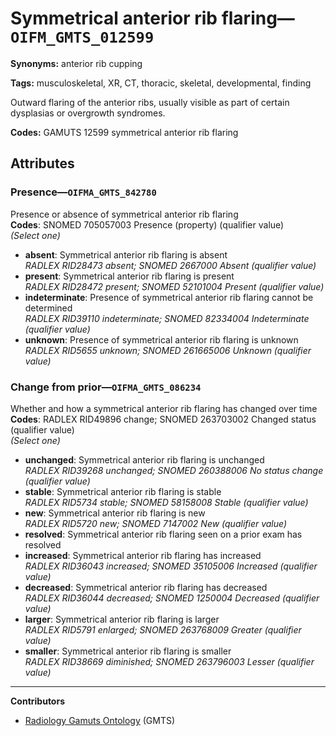 # Symmetrical anterior rib flaring—`OIFM_GMTS_012599`

**Synonyms:** anterior rib cupping

**Tags:** musculoskeletal, XR, CT, thoracic, skeletal, developmental, finding

Outward flaring of the anterior ribs, usually visible as part of certain dysplasias or overgrowth syndromes.

**Codes:** GAMUTS 12599 symmetrical anterior rib flaring

## Attributes

### Presence—`OIFMA_GMTS_842780`

Presence or absence of symmetrical anterior rib flaring  
**Codes**: SNOMED 705057003 Presence (property) (qualifier value)  
*(Select one)*

- **absent**: Symmetrical anterior rib flaring is absent  
_RADLEX RID28473 absent; SNOMED 2667000 Absent (qualifier value)_
- **present**: Symmetrical anterior rib flaring is present  
_RADLEX RID28472 present; SNOMED 52101004 Present (qualifier value)_
- **indeterminate**: Presence of symmetrical anterior rib flaring cannot be determined  
_RADLEX RID39110 indeterminate; SNOMED 82334004 Indeterminate (qualifier value)_
- **unknown**: Presence of symmetrical anterior rib flaring is unknown  
_RADLEX RID5655 unknown; SNOMED 261665006 Unknown (qualifier value)_

### Change from prior—`OIFMA_GMTS_086234`

Whether and how a symmetrical anterior rib flaring has changed over time  
**Codes**: RADLEX RID49896 change; SNOMED 263703002 Changed status (qualifier value)  
*(Select one)*

- **unchanged**: Symmetrical anterior rib flaring is unchanged  
_RADLEX RID39268 unchanged; SNOMED 260388006 No status change (qualifier value)_
- **stable**: Symmetrical anterior rib flaring is stable  
_RADLEX RID5734 stable; SNOMED 58158008 Stable (qualifier value)_
- **new**: Symmetrical anterior rib flaring is new  
_RADLEX RID5720 new; SNOMED 7147002 New (qualifier value)_
- **resolved**: Symmetrical anterior rib flaring seen on a prior exam has resolved  
- **increased**: Symmetrical anterior rib flaring has increased  
_RADLEX RID36043 increased; SNOMED 35105006 Increased (qualifier value)_
- **decreased**: Symmetrical anterior rib flaring has decreased  
_RADLEX RID36044 decreased; SNOMED 1250004 Decreased (qualifier value)_
- **larger**: Symmetrical anterior rib flaring is larger  
_RADLEX RID5791 enlarged; SNOMED 263768009 Greater (qualifier value)_
- **smaller**: Symmetrical anterior rib flaring is smaller  
_RADLEX RID38669 diminished; SNOMED 263796003 Lesser (qualifier value)_

---

**Contributors**

- [Radiology Gamuts Ontology](https://gamuts.net/) (GMTS)